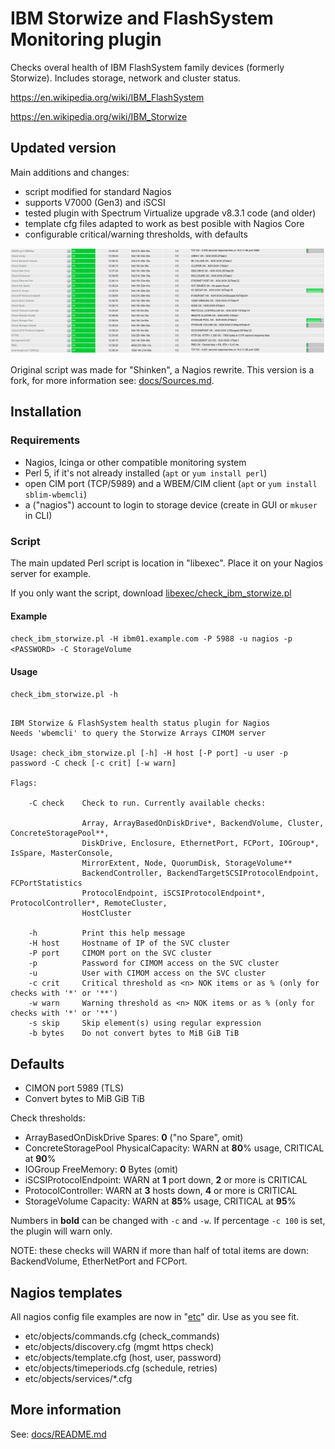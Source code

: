 # IBM Storwize and FlashSystem Monitoring plugin

Checks overal health of IBM FlashSystem family devices (formerly Storwize). Includes storage, network and cluster status.

https://en.wikipedia.org/wiki/IBM_FlashSystem

https://en.wikipedia.org/wiki/IBM_Storwize

## Updated version

Main additions and changes:

- script modified for standard Nagios
- supports V7000 (Gen3) and iSCSI
- tested plugin with Spectrum Virtualize upgrade v8.3.1 code (and older)
- template cfg files adapted to work as best posible with Nagios Core
- configurable critical/warning thresholds, with defaults

![Screenshot](docs/screenshot.png)

Original script was made for "Shinken", a Nagios rewrite. This version is a fork, for more information see: [docs/Sources.md](docs/Sources.md).

## Installation

### Requirements

- Nagios, Icinga or other compatible monitoring system
- Perl 5, if it's not already installed  (`apt` or `yum install perl`)
- open CIM port (TCP/5989) and a WBEM/CIM client (`apt` or `yum install sblim-wbemcli`)
- a ("nagios") account to login to storage device (create in GUI or `mkuser` in CLI)

### Script

The main updated Perl script is location in "libexec". Place it on your Nagios server for example.

If you only want the script, download [libexec/check_ibm_storwize.pl](/libexec/check_ibm_storwize.pl)

#### Example

`check_ibm_storwize.pl -H ibm01.example.com -P 5988 -u nagios -p <PASSWORD> -C StorageVolume`

#### Usage

`check_ibm_storwize.pl -h`

```

IBM Storwize & FlashSystem health status plugin for Nagios
Needs 'wbemcli' to query the Storwize Arrays CIMOM server

Usage: check_ibm_storwize.pl [-h] -H host [-P port] -u user -p password -C check [-c crit] [-w warn]

Flags:

    -C check    Check to run. Currently available checks:

                Array, ArrayBasedOnDiskDrive*, BackendVolume, Cluster, ConcreteStoragePool**,
                DiskDrive, Enclosure, EthernetPort, FCPort, IOGroup*, IsSpare, MasterConsole,
                MirrorExtent, Node, QuorumDisk, StorageVolume**
                BackendController, BackendTargetSCSIProtocolEndpoint, FCPortStatistics
                ProtocolEndpoint, iSCSIProtocolEndpoint*, ProtocolController*, RemoteCluster,
                HostCluster

    -h          Print this help message
    -H host     Hostname of IP of the SVC cluster
    -P port     CIMOM port on the SVC cluster
    -p          Password for CIMOM access on the SVC cluster
    -u          User with CIMOM access on the SVC cluster
    -c crit     Critical threshold as <n> NOK items or as % (only for checks with '*' or '**')
    -w warn     Warning threshold as <n> NOK items or as % (only for checks with '*' or '**')
    -s skip     Skip element(s) using regular expression
    -b bytes    Do not convert bytes to MiB GiB TiB

```

## Defaults

- CIMON port 5989 (TLS)
- Convert bytes to MiB GiB TiB

Check thresholds:

- ArrayBasedOnDiskDrive Spares: **0** ("no Spare", omit)
- ConcreteStoragePool PhysicalCapacity: WARN at **80**% usage, CRITICAL at **90**% 
- IOGroup FreeMemory: **0** Bytes (omit)
- iSCSIProtocolEndpoint: WARN at **1** port down, **2** or more is CRITICAL
- ProtocolController: WARN at **3** hosts down, **4** or more is CRITICAL
- StorageVolume Capacity: WARN at **85**% usage, CRITICAL at **95**% 

Numbers in **bold** can be changed with `-c` and `-w`. If percentage `-c 100` is set, the plugin will warn only.

NOTE: these checks will WARN if more than half of total items are down: BackendVolume, EtherNetPort and FCPort.

## Nagios templates

All nagios config file examples are now in "[etc](etc/objects)" dir. Use as you see fit.

- etc/objects/commands.cfg (check_commands)
- etc/objects/discovery.cfg (mgmt https check)
- etc/objects/template.cfg (host, user, password)
- etc/objects/timeperiods.cfg (schedule, retries)
- etc/objects/services/*.cfg

## More information

See: [docs/README.md](docs/README.md])
